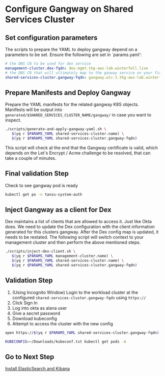 # Configure Gangway on Shared Services Cluster

## Set configuration parameters

The scripts to prepare the YAML to deploy gangway depend on a parameters to be set.  Ensure the following are set in `params.yaml':

```yaml
# the DNS CN to be used for dex service
management-cluster.dex-fqdn: dex.mgmt.tkg-aws-lab.winterfell.live
# the DNS CN that will ultimately map to the ganway service on your first workload cluster
shared-services-cluster.gangway-fqdn: gangway.wlc-1.tkg-aws-lab.winterfell.live
```

## Prepare Manifests and Deploy Gangway

Prepare the YAML manifests for the related gangway K8S objects.  Manifests will be output into `generated/$SHARED_SERVICES_CLUSTER_NAME/gangway/` in case you want to inspect.

```bash
./scripts/generate-and-apply-gangway-yaml.sh \
   $(yq r $PARAMS_YAML shared-services-cluster.name) \
   $(yq r $PARAMS_YAML shared-services-cluster.gangway-fqdn)
```

This script will check at the end that the Gangway certificate is valid, which depends on the Let's Encrypt / Acme challenge to be resolved, that can take a couple of minutes.

## Final validation Step

Check to see gangway pod is ready

```bash
kubectl get po -n tanzu-system-auth
```

## Inject Gangway as a client for Dex

Dex maintains a list of clients that are allowed to access it.  Just like Okta does.  We need to update the Dex configuration with the client information generated for this clusters gangway.  After the Dex config map is updated, it needs to be restated.  The following script will switch context to your management cluster and then perform the above mentioned steps.

```bash
./scripts/inject-dex-client.sh \
   $(yq r $PARAMS_YAML management-cluster.name) \
   $(yq r $PARAMS_YAML shared-services-cluster.name) \
   $(yq r $PARAMS_YAML shared-services-cluster.gangway-fqdn)
```

## Validation Step

1. (Using Incognito Window) Login to the workload cluster at the configured `shared-services-cluster.gangway-fqdn` using `https://`
2. Click Sign In
3. Log into okta as alana user
4. Give a secret password
5. Download kubeconfig
6. Attempt to access the cluster with the new config

```bash
open https://$(yq r $PARAMS_YAML shared-services-cluster.gangway-fqdn)

KUBECONFIG=~/Downloads/kubeconf.txt kubectl get pods -A
```

## Go to Next Step

[Install ElasticSearch and Kibana](06_ek_ssc.md)
